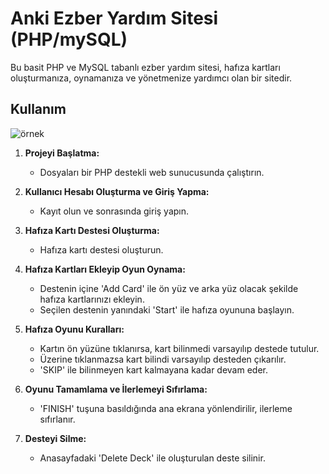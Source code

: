 # Anki Ezber Yardım Sitesi (PHP/mySQL)

Bu basit PHP ve MySQL tabanlı ezber yardım sitesi, hafıza kartları oluşturmanıza, oynamanıza ve yönetmenize yardımcı olan bir sitedir.

## Kullanım

![örnek](https://github.com/fbturan/Anki/assets/93981924/76b41e25-c33c-4819-83ce-1a971bd90a97)

1. **Projeyi Başlatma:**
   - Dosyaları bir PHP destekli web sunucusunda çalıştırın.

2. **Kullanıcı Hesabı Oluşturma ve Giriş Yapma:**
   - Kayıt olun ve sonrasında giriş yapın.

3. **Hafıza Kartı Destesi Oluşturma:**
   - Hafıza kartı destesi oluşturun.

4. **Hafıza Kartları Ekleyip Oyun Oynama:**
   - Destenin içine 'Add Card' ile ön yüz ve arka yüz olacak şekilde hafıza kartlarınızı ekleyin.
   - Seçilen destenin yanındaki 'Start' ile hafıza oyununa başlayın.

5. **Hafıza Oyunu Kuralları:**
   - Kartın ön yüzüne tıklanırsa, kart bilinmedi varsayılıp destede tutulur.
   - Üzerine tıklanmazsa kart bilindi varsayılıp desteden çıkarılır.
   - 'SKIP' ile bilinmeyen kart kalmayana kadar devam eder.

6. **Oyunu Tamamlama ve İlerlemeyi Sıfırlama:**
   - 'FINISH' tuşuna basıldığında ana ekrana yönlendirilir, ilerleme sıfırlanır.

7. **Desteyi Silme:**
   - Anasayfadaki 'Delete Deck' ile oluşturulan deste silinir.


